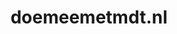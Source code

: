 ---
layout: post
title:  "doemeemetmdt.nl"
internal_url:  "/dutchgov/doemeemetmdt.nl.html"
subdomains_count: 6
all_subdomains_count: 16
urls_count: 5
ssl_rank: 0
http_rank: 49
url_link: /data/doemeemetmdt.nl/urls.txt
all_subdomains_link: /data/doemeemetmdt.nl/all_subdomains.txt
subdomains_link: /data/doemeemetmdt.nl/subdomains.txt
categories: dutchgov
---